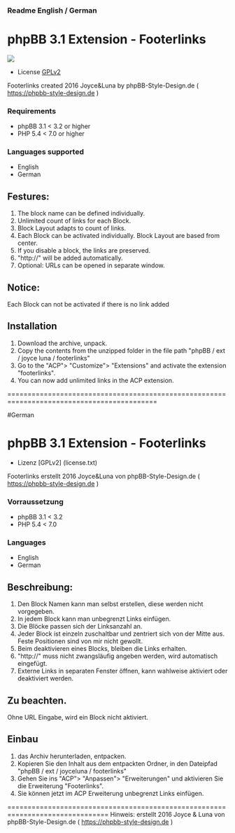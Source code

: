 ### 						Readme English / German 

# phpBB 3.1 Extension - Footerlinks
<img src="https://api.travis-ci.org/Joyce-Luna/footerlinks.svg?branch=master">

- License [GPLv2](license.txt)

Footerlinks created 2016 Joyce&Luna by phpBB-Style-Design.de ( https://phpbb-style-design.de )

### Requirements
- phpBB 3.1 < 3.2 or higher
- PHP 5.4 < 7.0 or higher

### Languages supported
- English
- German 

## Festures:

1. The block name can be defined individually.
2. Unlimited count of links for each Block.
3. Block Layout adapts to count of links.
4. Each Block can be activated individually. Block Layout are based from center.
5. If you disable a block, the links are preserved.
6. "http://" will be added automatically.
7. Optional: URLs can be opened in separate window.

## Notice:
Each Block can not be activated if there is no link added

## Installation
1. Download the archive, unpack.
2. Copy the contents from the unzipped folder in the file path "phpBB / ext / joyce luna / footerlinks"
3. Go to the "ACP"> "Customize"> "Extensions" and activate the extension "footerlinks".
4. You can now add unlimited links in the ACP extension.

===========================================================================================

#German

# phpBB 3.1 Extension - Footerlinks
- Lizenz [GPLv2] (license.txt)

Footerlinks erstellt 2016 Joyce&Luna von phpBB-Style-Design.de ( https://phpbb-style-design.de )

### Vorraussetzung
- phpBB 3.1 < 3.2 
- PHP 5.4 < 7.0 

### Languages 
- English
- German 

## Beschreibung:
1. Den Block Namen kann man selbst erstellen, diese werden nicht vorgegeben.
2. In jedem Block kann man unbegrenzt Links einfügen.
3. Die Blöcke passen sich der Linksanzahl an.
4. Jeder Block ist einzeln zuschaltbar und zentriert sich von der Mitte aus. Feste Positionen sind von mir nicht gewollt.
5. Beim deaktivieren eines Blocks, bleiben die Links erhalten.
6. "http://" muss nicht zwangsläufig angeben werden, wird automatisch eingefügt.
7. Externe Links in separaten Fenster öffnen, kann wahlweise aktiviert oder deaktiviert werden.

## Zu beachten.
Ohne URL Eingabe, wird ein Block nicht aktiviert.

## Einbau
1. das Archiv herunterladen, entpacken.
2. Kopieren Sie den Inhalt aus dem entpackten Ordner, in den Dateipfad "phpBB / ext / joyceluna / footerlinks"
3. Gehen Sie ins "ACP"> "Anpassen"> "Erweiterungen" und aktivieren Sie die Erweiterung "Footerlinks".
4. Sie können jetzt im ACP Erweiterung unbegrenzt Links einfügen.

===============================================================================
Hinweis: erstellt 2016 Joyce & Luna von phpBB-Style-Design.de ( https://phpbb-style-design.de )


